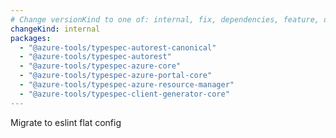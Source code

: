 ```yaml
---
# Change versionKind to one of: internal, fix, dependencies, feature, deprecation, breaking
changeKind: internal
packages:
  - "@azure-tools/typespec-autorest-canonical"
  - "@azure-tools/typespec-autorest"
  - "@azure-tools/typespec-azure-core"
  - "@azure-tools/typespec-azure-portal-core"
  - "@azure-tools/typespec-azure-resource-manager"
  - "@azure-tools/typespec-client-generator-core"
---
```


Migrate to eslint flat config
